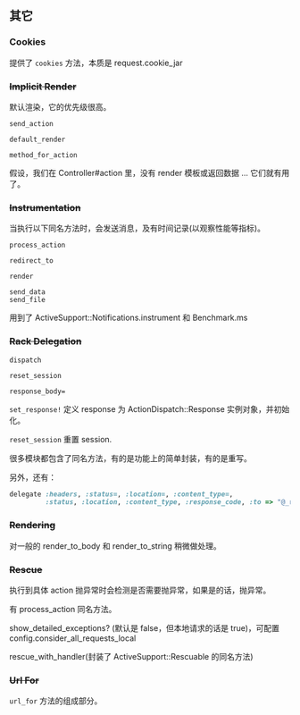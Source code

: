 ## 其它

### Cookies

提供了 `cookies` 方法，本质是 request.cookie_jar

### ~~Implicit Render~~

默认渲染，它的优先级很高。

```
send_action

default_render

method_for_action
```

假设，我们在 Controller#action 里，没有 render 模板或返回数据 ... 它们就有用了。

### ~~Instrumentation~~

当执行以下同名方法时，会发送消息，及有时间记录(以观察性能等指标)。

```
process_action

redirect_to

render

send_data
send_file
```

用到了 ActiveSupport::Notifications.instrument 和 Benchmark.ms

### ~~Rack Delegation~~

```
dispatch

reset_session

response_body=
```

`set_response!` 定义 response 为 ActionDispatch::Response 实例对象，并初始化。

`reset_session` 重置 session.

很多模块都包含了同名方法，有的是功能上的简单封装，有的是重写。

另外，还有：

```ruby
delegate :headers, :status=, :location=, :content_type=,
         :status, :location, :content_type, :response_code, :to => "@_response"
```

### ~~Rendering~~

对一般的 render_to_body 和 render_to_string 稍微做处理。

### ~~Rescue~~

执行到具体 action 抛异常时会检测是否需要抛异常，如果是的话，抛异常。

有 process_action 同名方法。

show_detailed_exceptions? (默认是 false，但本地请求的话是 true)，可配置 config.consider_all_requests_local

rescue_with_handler(封装了 ActiveSupport::Rescuable 的同名方法)

### ~~Url For~~

`url_for` 方法的组成部分。
